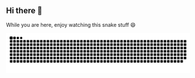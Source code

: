 ## Hi there 👋

While you are here, enjoy watching this snake stuff 😄

<picture>
  <source
    media="(prefers-color-scheme: dark)"
    srcset="https://raw.githubusercontent.com/leaked/leaked/output/snake-dark.svg"
  />
  <source
    media="(prefers-color-scheme: light)"
    srcset="https://raw.githubusercontent.com/leaked/leaked/output/snake-light.svg"
  />
  <img
    alt="snake animation"
    src="https://raw.githubusercontent.com/leaked/leaked/output/snake-light.svg"
  />
</picture>
